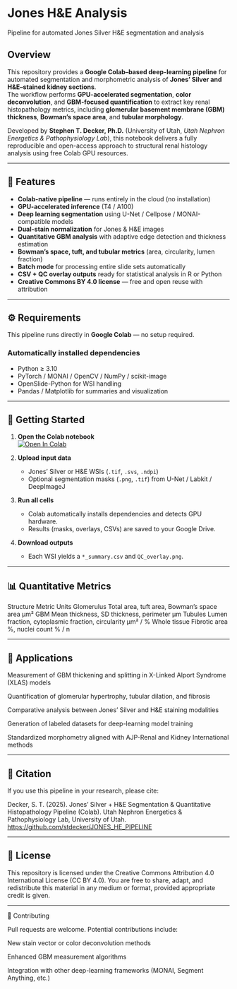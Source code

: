 # Jones H&E Analysis
Pipeline for automated Jones Silver H&E segmentation and analysis

## Overview

This repository provides a **Google Colab–based deep-learning pipeline** for automated segmentation and morphometric analysis of **Jones’ Silver and H&E–stained kidney sections**.  
The workflow performs **GPU-accelerated segmentation**, **color deconvolution**, and **GBM-focused quantification** to extract key renal histopathology metrics, including **glomerular basement membrane (GBM) thickness**, **Bowman’s space area**, and **tubular morphology**.

Developed by **Stephen T. Decker, Ph.D.** (University of Utah, *Utah Nephron Energetics & Pathophysiology Lab*), this notebook delivers a fully reproducible and open-access approach to structural renal histology analysis using free Colab GPU resources.

---

## 🔬 Features

- **Colab-native pipeline** — runs entirely in the cloud (no installation)
- **GPU-accelerated inference** (T4 / A100)
- **Deep learning segmentation** using U-Net / Cellpose / MONAI-compatible models  
- **Dual-stain normalization** for Jones & H&E images  
- **Quantitative GBM analysis** with adaptive edge detection and thickness estimation  
- **Bowman’s space, tuft, and tubular metrics** (area, circularity, lumen fraction)  
- **Batch mode** for processing entire slide sets automatically  
- **CSV + QC overlay outputs** ready for statistical analysis in R or Python  
- **Creative Commons BY 4.0 license** — free and open reuse with attribution  

---

## ⚙️ Requirements

This pipeline runs directly in **Google Colab** — no setup required.

### Automatically installed dependencies
- Python ≥ 3.10  
- PyTorch / MONAI / OpenCV / NumPy / scikit-image  
- OpenSlide-Python for WSI handling  
- Pandas / Matplotlib for summaries and visualization  

---

## 🚀 Getting Started

1. **Open the Colab notebook**  
   [![Open In Colab](https://colab.research.google.com/assets/colab-badge.svg)](https://colab.research.google.com/github/USERNAME/JONES_HE_PIPELINE/blob/main/Jones_HE_Analysis.ipynb)

2. **Upload input data**
   - Jones’ Silver or H&E WSIs (`.tif`, `.svs`, `.ndpi`)  
   - Optional segmentation masks (`.png`, `.tif`) from U-Net / Labkit / DeepImageJ  

3. **Run all cells**
   - Colab automatically installs dependencies and detects GPU hardware.  
   - Results (masks, overlays, CSVs) are saved to your Google Drive.  

4. **Download outputs**
   - Each WSI yields a `*_summary.csv` and `QC_overlay.png`.  

---

## 📊 Quantitative Metrics

Structure	Metric	Units
Glomerulus	Total area, tuft area, Bowman’s space area	µm²
GBM	Mean thickness, SD thickness, perimeter	µm
Tubules	Lumen fraction, cytoplasmic fraction, circularity	µm² / %
Whole tissue	Fibrotic area %, nuclei count	% / n

---

## 🧠 Applications

Measurement of GBM thickening and splitting in X-Linked Alport Syndrome (XLAS) models

Quantification of glomerular hypertrophy, tubular dilation, and fibrosis

Comparative analysis between Jones’ Silver and H&E staining modalities

Generation of labeled datasets for deep-learning model training

Standardized morphometry aligned with AJP-Renal and Kidney International methods

---

## 🧾 Citation

If you use this pipeline in your research, please cite:

Decker, S. T. (2025).
Jones’ Silver + H&E Segmentation & Quantitative Histopathology Pipeline (Colab).
Utah Nephron Energetics & Pathophysiology Lab, University of Utah.
https://github.com/stdecker/JONES_HE_PIPELINE

---

## 📜 License

This repository is licensed under the
Creative Commons Attribution 4.0 International License (CC BY 4.0).
You are free to share, adapt, and redistribute this material in any medium or format, provided appropriate credit is given.

---
🤝 Contributing

Pull requests are welcome.
Potential contributions include:

New stain vector or color deconvolution methods

Enhanced GBM measurement algorithms

Integration with other deep-learning frameworks (MONAI, Segment Anything, etc.)
